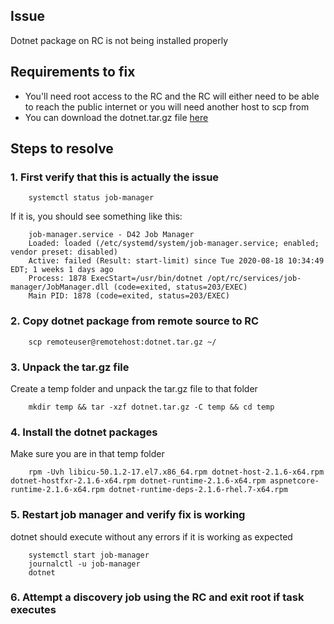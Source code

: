 ## Issue
Dotnet package on RC is not being installed properly

## Requirements to fix
- You'll need root access to the RC and the RC will either need to be able to reach the public internet or you will need another host to scp from
- You can download the dotnet.tar.gz file [here](https://github.com/mw-94/D42-Shared/blob/master/dotnet.tar.gz)

## Steps to resolve
### 1. First verify that this is actually the issue

        systemctl status job-manager
        
If it is, you should see something like this:

        job-manager.service - D42 Job Manager
        Loaded: loaded (/etc/systemd/system/job-manager.service; enabled; vendor preset: disabled)
        Active: failed (Result: start-limit) since Tue 2020-08-18 10:34:49 EDT; 1 weeks 1 days ago
        Process: 1878 ExecStart=/usr/bin/dotnet /opt/rc/services/job-manager/JobManager.dll (code=exited, status=203/EXEC)
        Main PID: 1878 (code=exited, status=203/EXEC)

### 2. Copy dotnet package from remote source to RC  

        scp remoteuser@remotehost:dotnet.tar.gz ~/

### 3. Unpack the tar.gz file  
Create a temp folder and unpack the tar.gz file to that folder

        mkdir temp && tar -xzf dotnet.tar.gz -C temp && cd temp

### 4. Install the dotnet packages  
Make sure you are in that temp folder  

        rpm -Uvh libicu-50.1.2-17.el7.x86_64.rpm dotnet-host-2.1.6-x64.rpm dotnet-hostfxr-2.1.6-x64.rpm dotnet-runtime-2.1.6-x64.rpm aspnetcore-runtime-2.1.6-x64.rpm dotnet-runtime-deps-2.1.6-rhel.7-x64.rpm

### 5. Restart job manager and verify fix is working  
dotnet should execute without any errors if it is working as expected  

        systemctl start job-manager
        journalctl -u job-manager
        dotnet

### 6. Attempt a discovery job using the RC and exit root if task executes
